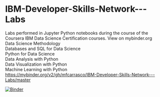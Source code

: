 # IBM-Developer-Skills-Network---Labs
Labs performed in Jupyter Python notebooks during the course of the Coursera IBM Data Science Certification courses.
View on mybinder.org  
Data Science Methodology  
Databases and SQL for Data Science  
Python for Data Science  
Data Analysis with Python  
Data Visualization with Python  
Machine Learning with Python   
https://mybinder.org/v2/gh/mfcarrasco/IBM-Developer-Skills-Network---Labs/master  

[![Binder](https://mybinder.org/badge_logo.svg)](https://mybinder.org/v2/gh/mfcarrasco/IBM-Developer-Skills-Network---Labs/master)  


